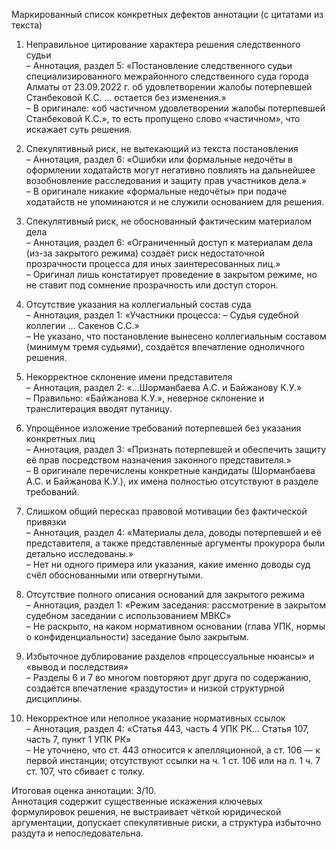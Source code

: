 Маркированный список конкретных дефектов аннотации (с цитатами из текста)

1. Неправильное цитирование характера решения следственного судьи  
   – Аннотация, раздел 5: «Постановление следственного судьи специализированного межрайонного следственного суда города Алматы от 23.09.2022 г. об удовлетворении жалобы потерпевшей Станбековой К.С. … остается без изменения.»  
   – В оригинале: «об частичном удовлетворении жалобы потерпевшей Станбековой К.С.», то есть пропущено слово «частичном», что искажает суть решения.

2. Спекулятивный риск, не вытекающий из текста постановления  
   – Аннотация, раздел 6: «Ошибки или формальные недочёты в оформлении ходатайств могут негативно повлиять на дальнейшее возобновление расследования и защиту прав участников дела.»  
   – В оригинале никакие «формальные недочёты» при подаче ходатайств не упоминаются и не служили основанием для решения.

3. Спекулятивный риск, не обоснованный фактическим материалом дела  
   – Аннотация, раздел 6: «Ограниченный доступ к материалам дела (из-за закрытого режима) создаёт риск недостаточной прозрачности процесса для иных заинтересованных лиц.»  
   – Оригинал лишь констатирует проведение в закрытом режиме, но не ставит под сомнение прозрачность или доступ сторон.

4. Отсутствие указания на коллегиальный состав суда  
   – Аннотация, раздел 1: «Участники процесса: – Судья судебной коллегии … Сакенов С.С.»  
   – Не указано, что постановление вынесено коллегиальным составом (минимум тремя судьями), создаётся впечатление одноличного решения.

5. Некорректное склонение имени представителя  
   – Аннотация, раздел 2: «…Шорманбаева А.С. и Байжанову К.У.»  
   – Правильно: «Байжанова К.У.», неверное склонение и транслитерация вводят путаницу.

6. Упрощённое изложение требований потерпевшей без указания конкретных лиц  
   – Аннотация, раздел 3: «Признать потерпевшей и обеспечить защиту её прав посредством назначения законного представителя.»  
   – В оригинале перечислены конкретные кандидаты (Шорманбаева А.С. и Байжанова К.У.), их имена полностью отсутствуют в разделе требований.

7. Слишком общий пересказ правовой мотивации без фактической привязки  
   – Аннотация, раздел 4: «Материалы дела, доводы потерпевшей и её представителя, а также представленные аргументы прокурора были детально исследованы.»  
   – Нет ни одного примера или указания, какие именно доводы суд счёл обоснованными или отвергнутыми.

8. Отсутствие полного описания оснований для закрытого режима  
   – Аннотация, раздел 1: «Режим заседания: рассмотрение в закрытом судебном заседании с использованием МВКС»  
   – Не раскрыто, на каком нормативном основании (глава УПК, нормы о конфиденциальности) заседание было закрытым.

9. Избыточное дублирование разделов «процессуальные нюансы» и «вывод и последствия»  
   – Разделы 6 и 7 во многом повторяют друг друга по содержанию, создаётся впечатление «раздутости» и низкой структурной дисциплины.

10. Некорректное или неполное указание нормативных ссылок  
   – Аннотация, раздел 4: «Статья 443, часть 4 УПК РК… Статья 107, часть 7, пункт 1 УПК РК»  
   – Не уточнено, что ст. 443 относится к апелляционной, а ст. 106 — к первой инстанции; отсутствуют ссылки на ч. 1 ст. 106 или на п. 1 ч. 7 ст. 107, что сбивает с толку.

Итоговая оценка аннотации: 3/10.  
Аннотация содержит существенные искажения ключевых формулировок решения, не выстраивает чёткой юридической аргументации, допускает спекулятивные риски, а структура избыточно раздутa и непоследовательна.